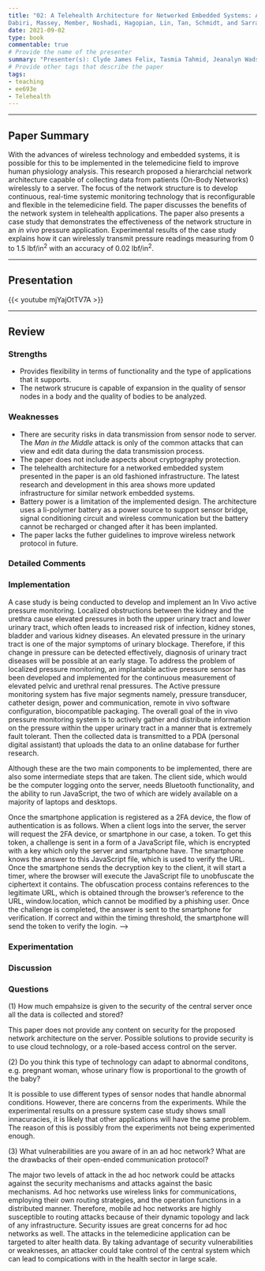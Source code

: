 ```yaml
---
title: "02: A Telehealth Architecture for Networked Embedded Systems: A Case Study in In Vivo Health Monitoring
Dabiri, Massey, Member, Noshadi, Hagopian, Lin, Tan, Schmidt, and Sarrafzadeh"
date: 2021-09-02
type: book
commentable: true
# Provide the name of the presenter
summary: "Presenter(s): Clyde James Felix, Tasmia Tahmid, Jeanalyn Wadsack-Myers "
# Provide other tags that describe the paper
tags:
- teaching
- ee693e
- Telehealth
---
```

***
## Paper Summary
With the advances of wireless technology and embedded systems, it is possible for this to be implemented in the telemedicine field to improve human physiology analysis. This research proposed a hierarchcial network architecture capable of collecting data from patients (On-Body Networks) wirelessly to a server. The focus of the network structure is to develop continuous, real-time systemic monitoring technology that is reconfigurable and flexible in the telemedicine field. The paper discusses the benefits of the network system in telehealth applications. The paper also presents a case study that demonstrates the effectiveness of the network structure in an _in vivo_ pressure application. Experimental results of the case study explains how it can wirelessly transmit pressure readings measuring from 0 to 1.5 lbf/in<sup>2</sup> with an accuracy of 0.02 lbf/in<sup>2</sup>.
***
## Presentation
{{< youtube mjYajOtTV7A >}}
***
## Review
### Strengths
- Provides flexibility in terms of functionality and the type of applications that it supports.
- The network strucure is capable of expansion in the quality of sensor nodes in a body and the quality of bodies to be analyzed.

### Weaknesses
- There are security risks in data transmission from sensor node to server. The _Man in the Middle_ attack is only of the common attacks that can view and edit data during the data transmission process.
- The paper does not include aspects about cryptography protection.  
- The telehealth architecture for a networked embedded system presented in the paper is an old fashioned infrastructure. The latest research and development in this area shows more updated infrastructure for similar network embedded systems. 
- Battery power is a limitation of the implemented design. The architecture uses a li-polymer battery as a power source to support sensor bridge, signal conditioning circuit
and wireless communication but the battery cannot be recharged or changed after it has been implanted.
- The paper lacks the futher guidelines to improve wireless network protocol in future. 

### Detailed Comments
<!-- 2FA-PP is a novel 2FA scheme which helps mitigate phishing attacks. Although it has a poor time preventing phishing attacks on the same network, with an attacker success rate having a worse case scenario of 35% success rate if not tuned correctly, it is more than likely that the phishing attack will occur from a proxy server, moving its location far from the user, meaning it would be able to prevent a majority of phishing attacks. Since 2FA-PP only requires the user to set up an application and the server to set up a database to handle interactions with the application, it is a user friendly scheme which is easy to implement into existing structures, using current generation browser APIs to communicate with the phone’s BLE, which is readily available to a majority of users who use 2FA. Some worries for 2FA-PP stems from the use of the browser’s API to communicate with BLE, as this can be a vector for attack by the phishing user where they can take over communication and report a real domain as opposed to the phishing domain, but this is circumvented by the use of obfuscation techniques, such that the report of the domain will be unobfuscated in a certain way, preventing a phishing user from figuring out and using this obfuscation technique within the given time frame. -->

### Implementation
A case study is being conducted to develop and implement an In Vivo active pressure monitoring. Localized obstructions between the kidney and the urethra cause elevated pressures in both the upper urinary tract and lower urinary tract, which often leads to increased risk of infection, kidney stones, bladder and various kidney diseases. An elevated pressure in the urinary tract is one of the major symptoms of urinary blockage. Therefore, if this change in pressure can be detected effectively, diagnosis of urinary tract diseases will be possible at an early stage. To address the problem of localized pressure monitoring, an implantable active pressure sensor has been developed and implemented for the continuous measurement of elevated pelvic and urethral renal pressures. The Active pressure monitoring system has five major segments namely, pressure transducer, catheter design, power and communication, remote in vivo software configuration, biocompatible packaging. The overall goal of the in vivo pressure monitoring system is to actively gather and distribute information on the pressure within the upper urinary tract in a manner that is extremely fault tolerant. Then the collected data is transmitted to a PDA (personal digital assistant) that uploads the data to an online database for further research. 

Although these are the two main components to be implemented, there are also some intermediate steps that are taken. The client side, which would be the computer logging onto the server, needs Bluetooth functionality, and the ability to run JavaScript, the two of which are widely available on a majority of laptops and desktops.

Once the smartphone application is registered as a 2FA device, the flow of authentication is as follows. When a client logs into the server, the server will request the 2FA device, or smartphone in our case, a token. To get this token, a challenge is sent in a form of a JavaScript file, which is encrypted with a key which only the server and smartphone have. The smartphone knows the answer to this JavaScript file, which is used to verify the URL. Once the smartphone sends the decryption key to the client, it will start a timer, where the browser will execute the JavaScript file to unobfuscate the ciphertext it contains. The obfuscation process contains references to the legitimate URL, which is obtained through the browser’s reference to the URL, window.location, which cannot be modified by a phishing user. Once the challenge is completed, the answer is sent to the smartphone for verification. If correct and within the timing threshold, the smartphone will send the token to verify the login. -->

### Experimentation
<!-- {{< figure src="https://github.com/gustybear-teaching/course_ee693e_2021_fall/raw/main/week_02/images/responsetime.jpg" title="Response Time" width="300" >}}

{{< figure src="https://github.com/gustybear-teaching/course_ee693e_2021_fall/raw/main/week_02/images/successrate.jpg" title="Success Rate with One Round" width="300" >}}

{{< figure src="https://github.com/gustybear-teaching/course_ee693e_2021_fall/raw/main/week_02/images/multipleattempts.jpg" title="Success Rate with Multiple Rounds" width="300" >}} -->

### Discussion
<!-- As we can see from the first figure, we can see all of the variations in timings that 2FA-PP observes, whether it being a normal login, to a phishing attack which modifies the obfuscated code. Although phishing attacks are able to successfully modify the obfuscated code, the round trip and modification takes a considerable amount of time, where we can set our threshold to contain the vast majority of our baseline timing, while preventing a majority of phishing attacks.

As from the second figure, by setting the threshold accordingly, we see that attackers within a different locality as the user have a difficult time successfully attacking 2FA-PP. However, if they are in the same locality, such as the same Wi-Fi or Hotspot, the success rate is significantly higher. We could reduce the success rate by tightening our threshold, but this is at the cost of false positives, where legitimate logins are deemed suspicious.

For the third figure, as this is a scalable implementation, we can send multiple challenges to the client. This lessens the chance for an attacker to successfully complete all of the challenges within the given time frame, therefore securing the login from phishing attacks. We find that at about 5 challenges, gives the best chance of preventing phishing attacks, even with local adversaries. -->

### Questions
(1) How much empahsize is given to the security of the central server once all the data is collected and stored?

This paper does not provide any content on security for the proposed network architecture on the server. Possible solutions to provide security is to use cloud technology, or a role-based access control on the server.

(2) Do you think this type of technology can adapt to abnormal conditons, e.g. pregnant woman, whose urinary flow is proportional to the growth of the baby?

It is possible to use different types of sensor nodes that handle abnormal conditions. However, there are concerns from the experiments. While the experimental results on a pressure system case study shows small innacuracies, it is likely that other applications will have the same problem. The reason of this is possibly from the experiments not being experimented enough.

(3) What vulnerabilities are you aware of in an ad hoc network? What are the drawbacks of their open-ended communication protocol?

The major two levels of attack in the ad hoc network could be attacks against the security mechanisms and attacks against the basic mechanisms. Ad hoc networks use wireless links for communications, employing their own routing strategies, and  the operation functions  in a distributed manner. Therefore, mobile ad hoc networks are highly susceptible to routing attacks because of their dynamic topology and lack of any infrastructure. Security issues are great concerns for ad hoc networks as well. The attacks in the telemedicine application can be targeted to alter health data. By taking advantage of security vulnerabilities or weaknesses, an attacker could take control of  the central system which can lead to compications with in the health sector in large scale.  
